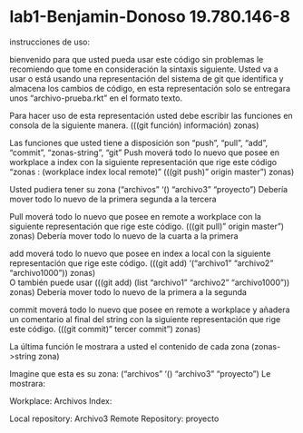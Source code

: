# lab1-Benjamin-Donoso 19.780.146-8

instrucciones de uso:

bienvenido para que usted pueda usar este código sin problemas le recomiendo que tome en consideración la sintaxis siguiente.
Usted va a usar o está usando una representación del sistema de git que identifica y almacena los cambios de código, en esta representación solo se entregara unos “archivo-prueba.rkt” en el formato texto.

Para hacer uso de esta representación usted debe escribir las funciones en consola de la siguiente manera.
(((git función) información) zonas)

Las funciones que usted tiene a disposición son “push”, “pull”, “add”, “commit”, “zonas-string”, “git”
Push moverá todo lo nuevo que posee en workplace a index con la siguiente representación que rige este código “zonas : (workplace index local remote)”
(((git push)” origin master”) zonas)

Usted pudiera tener su zona (“archivos” ‘() “archivo3” “proyecto”)
Debería mover todo lo nuevo de la primera segunda a la tercera

Pull moverá todo lo nuevo que posee en remote a workplace con la siguiente representación que rige este código.
(((git pull)” origin master”) zonas)
Debería mover todo lo nuevo de la cuarta a la primera

add moverá todo lo nuevo que posee en index a local con la siguiente representación que rige este código.
(((git add) ‘(“archivo1” “archivo2” “archivo1000”)) zonas)  
O también puede usar
(((git add) (list “archivo1” “archivo2” “archivo1000”)) zonas)
Debería mover todo lo nuevo de la primera a la segunda

commit moverá todo lo nuevo que posee en remote a workplace y añadera un comentario al final del string con la siguiente representación que rige este código.
(((git commit)” tercer commit”) zonas)

La última función le mostrara a usted el contenido de cada zona
(zonas->string zona)

Imagine que esta es su zona: (“archivos” ‘() “archivo3” “proyecto”)
Le mostrara:

Workplace:
Archivos
Index:

Local repository:
Archivo3
Remote Repository:
proyecto
